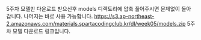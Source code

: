 5주차 모델만 다운로드 받으신후 models 디렉토리에 압축 풀어주시면 문제없이 돌아갑니다. 나머지는 바로 사용 가능합니다. 
https://s3.ap-northeast-2.amazonaws.com/materials.spartacodingclub.kr/dl/week05/models.zip
5주차 모델 다운로드 링크입니다.
